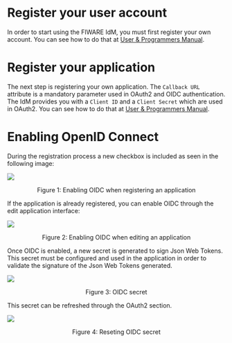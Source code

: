 # Register your user account

In order to start using the FIWARE IdM, you must first register your own
account. You can see how to do that at
[User & Programmers Manual](../user_and_programmers_guide/user_guide.md#sign-in).

# Register your application

The next step is registering your own application. The `Callback URL` attribute
is a mandatory parameter used in OAuth2 and OIDC authentication. The IdM
provides you with a `Client ID` and a `Client Secret` which are used in OAuth2.
You can see how to do that at
[User & Programmers Manual](../user_and_programmers_guide/application_guide.md#register-an-application).

# Enabling OpenID Connect

During the registration process a new checkbox is included as seen in the
following image:

<img src="https://raw.githubusercontent.com/ging/fiware-idm/master/doc/resources/oidc_register.png" style="border-style: none;"/>
<p align="center">Figure 1: Enabling OIDC when registering an application</p>

If the application is already registered, you can enable OIDC through the edit
application interface:

<img src="https://raw.githubusercontent.com/ging/fiware-idm/master/doc/resources/oidc_edit.png" style="border-style: none;"/>
<p align="center">Figure 2: Enabling OIDC when editing an application</p>

Once OIDC is enabled, a new secret is generated to sign Json Web Tokens. This
secret must be configured and used in the application in order to validate the
signature of the Json Web Tokens generated.

<img src="https://raw.githubusercontent.com/ging/fiware-idm/master/doc/resources/oidc_jwtsecret.png" style="border-style: none;"/>
<p align="center">Figure 3: OIDC secret</p>

This secret can be refreshed through the OAuth2 section.

<img src="https://raw.githubusercontent.com/ging/fiware-idm/master/doc/resources/oidc_reset.png" style="border-style: none;"/>
<p align="center">Figure 4: Reseting OIDC secret</p>

